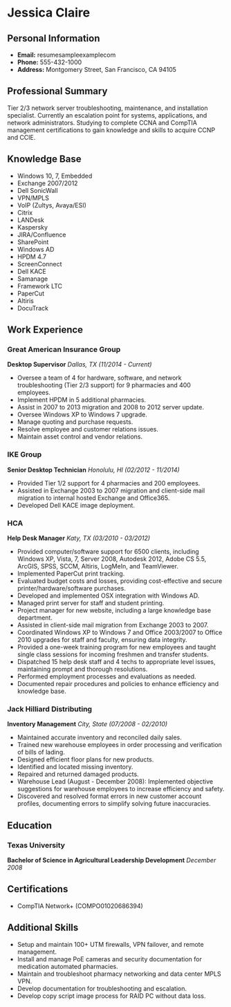 # Jessica Claire

## Personal Information

- **Email:** resumesampleexamplecom
- **Phone:** 555-432-1000
- **Address:** Montgomery Street, San Francisco, CA 94105

## Professional Summary

Tier 2/3 network server troubleshooting, maintenance, and installation specialist. Currently an escalation point for systems, applications, and network administrators. Studying to complete CCNA and CompTIA management certifications to gain knowledge and skills to acquire CCNP and CCIE.

## Knowledge Base

- Windows 10, 7, Embedded
- Exchange 2007/2012
- Dell SonicWall
- VPN/MPLS
- VoIP (Zultys, Avaya/ESI)
- Citrix
- LANDesk
- Kaspersky
- JIRA/Confluence
- SharePoint
- Windows AD
- HPDM 4.7
- ScreenConnect
- Dell KACE
- Samanage
- Framework LTC
- PaperCut
- Altiris
- DocuTrack

## Work Experience

### Great American Insurance Group
**Desktop Supervisor**
*Dallas, TX (11/2014 - Current)*

- Oversee a team of 4 for hardware, software, and network troubleshooting (Tier 2/3 support) for 9 pharmacies and 400 employees.
- Implement HPDM in 5 additional pharmacies.
- Assist in 2007 to 2013 migration and 2008 to 2012 server update.
- Oversee Windows XP to Windows 7 upgrade.
- Manage quoting and purchase requests.
- Resolve employee and customer relations issues.
- Maintain asset control and vendor relations.

### IKE Group
**Senior Desktop Technician**
*Honolulu, HI (02/2012 - 11/2014)*

- Provided Tier 1/2 support for 4 pharmacies and 200 employees.
- Assisted in Exchange 2003 to 2007 migration and client-side mail migration to internal hosted Exchange and Office365.
- Developed Dell KACE image deployment.

### HCA
**Help Desk Manager**
*Katy, TX (03/2010 - 03/2012)*

- Provided computer/software support for 6500 clients, including Windows XP, Vista, 7, Server 2008, Autodesk 2012, Adobe CS 5.5, ArcGIS, SPSS, SCCM, Altiris, LogMeIn, and TeamViewer.
- Implemented PaperCut print tracking.
- Evaluated budget costs and losses, providing cost-effective and secure printer/hardware/software purchases.
- Developed and implemented OSX integration with Windows AD.
- Managed print server for staff and student printing.
- Project manager for new website, including a large knowledge base department.
- Assisted in client-side mail migration from Exchange 2003 to 2007.
- Coordinated Windows XP to Windows 7 and Office 2003/2007 to Office 2010 upgrades for staff and faculty, ensuring data integrity.
- Provided a one-week training program for new employees and taught single class sessions for incoming freshmen and transfer students.
- Dispatched 15 help desk staff and 4 techs to appropriate level issues, maintaining prompt and thorough resolutions.
- Performed employment processes and evaluations as needed.
- Documented repair procedures and policies to enhance efficiency and knowledge base.

### Jack Hilliard Distributing
**Inventory Management**
*City, State (07/2008 - 02/2010)*

- Maintained accurate inventory and reconciled daily sales.
- Trained new warehouse employees in order processing and verification of bills of lading.
- Designed efficient floor plans for new products.
- Identified and located missing inventory.
- Repaired and returned damaged products.
- Warehouse Lead (August - December 2008): Implemented objective suggestions for warehouse employees to increase efficiency and safety.
- Discovered and resolved format errors in new customer account profiles, documenting errors to simplify solving future inaccuracies.

## Education

### Texas University
**Bachelor of Science in Agricultural Leadership Development**
*December 2008*

## Certifications

- CompTIA Network+ (COMPO01020686394)

## Additional Skills

- Setup and maintain 100+ UTM firewalls, VPN failover, and remote management.
- Install and manage PoE cameras and security documentation for medication automated pharmacies.
- Maintain and troubleshoot pharmacy networking and data center MPLS VPN.
- Develop documentation for troubleshooting and escalation.
- Develop copy script image process for RAID PC without data loss.
